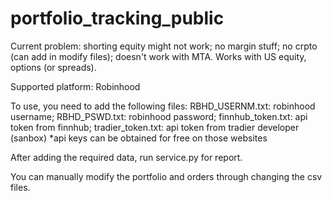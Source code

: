 # portfolio_tracking_public

Current problem: shorting equity might not work; no margin stuff; no crpto (can add in modify files); doesn't work with MTA.
Works with US equity, options (or spreads).

Supported platform: Robinhood

To use, you need to add the following files:
  RBHD_USERNM.txt: robinhood username;
  RBHD_PSWD.txt: robinhood password;
  finnhub_token.txt: api token from finnhub;
  tradier_token.txt: api token from tradier developer (sanbox)
*api keys can be obtained for free on those websites

After adding the required data, run service.py for report.

You can manually modify the portfolio and orders through changing the csv files.
